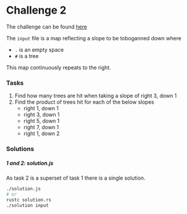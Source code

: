 # Challenge 2

The challenge can be found [here][1]

The `input` file is a map reflecting a slope to be toboganned down where
- `.` is an empty space
- `#` is a tree

This map continuously repeats to the right.

### Tasks

1. Find how many trees are hit when taking a slope of right 3, down 1
2. Find the product of trees hit for each of the below slopes
    - right 1, down 1
    - right 3, down 1
    - right 5, down 1
    - right 7, down 1
    - right 1, down 2

### Solutions

##### 1 and 2: solution.js

As task 2 is a superset of task 1 there is a single solution.
```bash
./solution.js
# or
rustc solution.rs
./solution input
```

[1]: <https://adventofcode.com/2020/day/3> "Advent of Code day 3 challenge"
